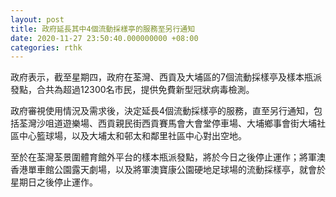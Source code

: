 ```yaml
---
layout: post
title: 政府延長其中4個流動採樣亭的服務至另行通知
date: 2020-11-27 23:50:40.000000000 +08:00
categories: rthk
---
```


政府表示，截至星期四，政府在荃灣、西貢及大埔區的7個流動採樣亭及樣本瓶派發點，合共為超過12300名市民，提供免費新型冠狀病毒檢測。

政府審視使用情況及需求後，決定延長4個流動採樣亭的服務，直至另行通知，包括荃灣沙咀道遊樂場、西貢親民街西貢賽馬會大會堂停車場、大埔鄉事會街大埔社區中心籃球場，以及大埔太和邨太和鄰里社區中心對出空地。

至於在荃灣荃景圍體育館外平台的樣本瓶派發點，將於今日之後停止運作；將軍澳香港單車館公園露天劇場，以及將軍澳寶康公園硬地足球場的流動採樣亭，就會於星期日之後停止運作。
